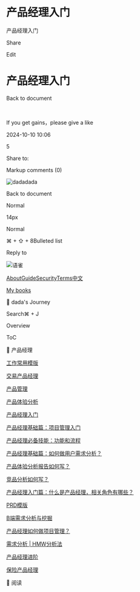 # 产品经理入门



产品经理入门

Share

Edit

# 产品经理入门

Back to document

​

If you get gains，please give a like

2024-10-10 10:06

5

Share to: [](https://service.weibo.com/share/share.php?url=https%3A%2F%2Fwww.yuque.com%2Fdadadada_up%2Fpm%2Fmbha2suyzrneovwg&pic=null&title=%E4%BA%A7%E5%93%81%E7%BB%8F%E7%90%86%E5%85%A5%E9%97%A8)

Markup comments \(0\)

![dadadada](https://cdn.nlark.com/yuque/0/2023/jpeg/anonymous/1701409757346-49ab4e4e-2353-4eba-b033-774388dc0b25.jpeg?x-oss-process=image%2Fresize%2Cm_fill%2Cw_64%2Ch_64%2Fformat%2Cpng)

Back to document

Normal

14px

Normal

⌘ + ⇧ + 8Bulleted list

  


Reply to

![语雀](https://mdn.alipayobjects.com/huamei_0prmtq/afts/img/A*IVdnTJqUp6gAAAAAAAAAAAAADvuFAQ/original)

[About](/help/about)[Guide](/help)[Security](/about/security)[Terms](/terms)[中文](?language=zh-cn)

[](/dashboard)[My books](/dashboard/books)

📝 dada's Journey

Search⌘ + J

Overview

ToC

🤔 产品经理

[工作常用模版](/dadadada_up/pm/as51cofupogyho78)

[交易产品经理](/dadadada_up/pm/ftz1ni7hzx6u5w5i)

[产品管理](/dadadada_up/pm/aspaa4gkdywo2k98)

[产品体验分析](/dadadada_up/pm/xe36v80hrh9yh7gs)

[产品经理入门](/dadadada_up/pm/mbha2suyzrneovwg)

[产品经理基础篇：项目管理入门](/dadadada_up/pm/mq00mighcllfg2kn)

[产品经理必备技能：功能和流程](/dadadada_up/pm/y3s9ok)

[产品经理基础篇：如何做用户需求分析？](/dadadada_up/pm/gwpt1mpagdhitq8q)

[产品体验分析报告如何写？](/dadadada_up/pm/kuiqvc7hws36kr2i)

[竞品分析如何写？](/dadadada_up/pm/pvyic569vr2l8ny1)

[产品经理入门篇：什么是产品经理，相关角色有哪些？](/dadadada_up/pm/naqn5k)

[PRD模版](/dadadada_up/pm/5oar54)

[B端需求分析与挖掘](/dadadada_up/pm/dbtht8)

[产品经理如何做项目管理？](/dadadada_up/pm/u7xlhn)

[需求分析 | HMW分析法](/dadadada_up/pm/xn1kpc)

[产品经理进阶](/dadadada_up/pm/hv9snieggu4ho8hk)

[保险产品经理](/dadadada_up/pm/lfckfznvm03z9c1q)

📖 阅读
